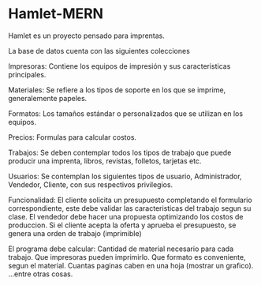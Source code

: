 # Hamlet-MERN

Hamlet es un proyecto pensado para imprentas.

La base de datos cuenta con las siguientes colecciones

Impresoras: Contiene los equipos de impresión y sus caracteristicas principales.

Materiales: Se refiere a los tipos de soporte en los que se imprime, generalemente papeles.

Formatos: Los tamaños estándar o personalizados que se utilizan en los equipos.

Precios: Formulas para calcular costos.

Trabajos: Se deben contemplar todos los tipos de trabajo que puede producir una imprenta, libros, revistas, folletos, tarjetas etc.

Usuarios: Se contemplan los siguientes tipos de usuario, Administrador, Vendedor, Cliente, con sus respectivos privilegios.

Funcionalidad:
El cliente solicita un presupuesto completando el formulario correspondiente, este debe validar las caracteristicas del trabajo segun su clase.
El vendedor debe hacer una propuesta optimizando los costos de produccion.
Si el cliente acepta la oferta y aprueba el presupuesto, se genera una orden de trabajo (imprimible)

El programa debe calcular:
Cantidad de material necesario para cada trabajo.
Que impresoras pueden imprimirlo.
Que formato es conveniente, segun el material.
Cuantas paginas caben en una hoja (mostrar un grafico).
...entre otras cosas.
